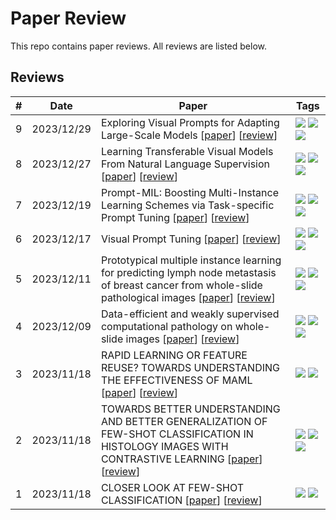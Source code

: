 
# Paper Review
This repo contains paper reviews. All reviews are listed below.
    
## Reviews

| # | Date | Paper | Tags |
| - | ---- | ----- | ---- |
9 | 2023/12/29 | Exploring Visual Prompts for Adapting Large-Scale Models \[[paper](https://arxiv.org/abs/2203.17274)\] \[[review](https://github.com/younnggsuk/Paper-Review/issues/9)\] | ![](https://img.shields.io/badge/arXiv%202022-874F89) ![](https://img.shields.io/badge/Classification-AC5D9B) ![](https://img.shields.io/badge/Transfer%20Learning-836B15)
8 | 2023/12/27 | Learning Transferable Visual Models From Natural Language Supervision \[[paper](https://arxiv.org/abs/2103.00020)\] \[[review](https://github.com/younnggsuk/Paper-Review/issues/8)\] | ![](https://img.shields.io/badge/PMLR%202021-6922C8) ![](https://img.shields.io/badge/Classification-AC5D9B) ![](https://img.shields.io/badge/Vision--Language%20Model-7820AD)
7 | 2023/12/19 | Prompt-MIL: Boosting Multi-Instance Learning Schemes via Task-specific Prompt Tuning \[[paper](https://arxiv.org/abs/2303.12214)\] \[[review](https://github.com/younnggsuk/Paper-Review/issues/7)\] | ![](https://img.shields.io/badge/MICCAI%202023-92556F) ![](https://img.shields.io/badge/Multiple%20Instance%20Learning-952DAA) ![](https://img.shields.io/badge/Pathology-096715)
6 | 2023/12/17 | Visual Prompt Tuning \[[paper](https://arxiv.org/abs/2203.12119)\] \[[review](https://github.com/younnggsuk/Paper-Review/issues/6)\] | ![](https://img.shields.io/badge/ECCV%202022-62630A) ![](https://img.shields.io/badge/Classification-AC5D9B) ![](https://img.shields.io/badge/Transfer%20Learning-836B15)
5 | 2023/12/11 | Prototypical multiple instance learning for predicting lymph node metastasis of breast cancer from whole-slide pathological images \[[paper](https://www.sciencedirect.com/science/article/abs/pii/S1361841523000099)\] \[[review](https://github.com/younnggsuk/Paper-Review/issues/5)\] | ![](https://img.shields.io/badge/Medical%20Image%20Analysis%202023-3141AB) ![](https://img.shields.io/badge/Multiple%20Instance%20Learning-952DAA) ![](https://img.shields.io/badge/Pathology-096715)
4 | 2023/12/09 | Data-efficient and weakly supervised computational pathology on whole-slide images \[[paper](https://www.nature.com/articles/s41551-020-00682-w)\] \[[review](https://github.com/younnggsuk/Paper-Review/issues/4)\] | ![](https://img.shields.io/badge/Nature%20Biomedical%20Engineering%202021-DD5376) ![](https://img.shields.io/badge/Multiple%20Instance%20Learning-952DAA) ![](https://img.shields.io/badge/Pathology-096715)
3 | 2023/11/18 | RAPID LEARNING OR FEATURE REUSE? TOWARDS UNDERSTANDING THE EFFECTIVENESS OF MAML \[[paper](https://openreview.net/pdf?id=rkgMkCEtPB)\] \[[review](https://github.com/younnggsuk/Paper-Review/issues/3)\] | ![](https://img.shields.io/badge/ICLR%202020-90575F) ![](https://img.shields.io/badge/Few--shot%20Learning-2F755B)
2 | 2023/11/18 | TOWARDS BETTER UNDERSTANDING AND BETTER GENERALIZATION OF FEW-SHOT CLASSIFICATION IN HISTOLOGY IMAGES WITH CONTRASTIVE LEARNING \[[paper](https://openreview.net/pdf?id=kQ2SOflIOVC)\] \[[review](https://github.com/younnggsuk/Paper-Review/issues/2)\] | ![](https://img.shields.io/badge/ICLR%202022-2E6A71) ![](https://img.shields.io/badge/Few--shot%20Learning-2F755B) ![](https://img.shields.io/badge/Pathology-096715)
1 | 2023/11/18 | CLOSER LOOK AT FEW-SHOT CLASSIFICATION \[[paper](https://openreview.net/pdf?id=HkxLXnAcFQ)\] \[[review](https://github.com/younnggsuk/Paper-Review/issues/1)\] | ![](https://img.shields.io/badge/ICLR%202019-C712AF) ![](https://img.shields.io/badge/Few--shot%20Learning-2F755B)
